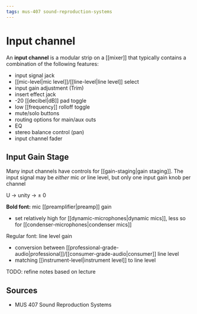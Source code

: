 ```yaml
---
tags: mus-407 sound-reproduction-systems
---
```


# Input channel

An **input channel** is a modular strip on a [[mixer]] that typically contains a combination of the following features:

- input signal jack
- [[mic-level|mic level]]/[[line-level|line level]] select
- input gain adjustment (Trim)
- insert effect jack
- -20 [[decibel|dB]] pad toggle
- low [[frequency]] rolloff toggle
- mute/solo buttons
- routing options for main/aux outs
- EQ
- stereo balance control (pan)
- input channel fader

## Input Gain Stage

Many input channels have controls for [[gain-staging|gain staging]]. The input signal may be _either_ mic _or_ line level, but only one input gain knob per channel

U → unity → $\pm$ 0

**Bold font:** mic [[preamplifier|preamp]] gain

- set relatively high for [[dynamic-microphones|dynamic mics]], less so for [[condenser-microphones|condenser mics]]

Regular font: line level gain

- conversion between [[professional-grade-audio|professional]]/[[consumer-grade-audio|consumer]] line level
- matching [[instrument-level|instrument level]] to line level

TODO: refine notes based on lecture

## Sources

- MUS 407 Sound Reproduction Systems
